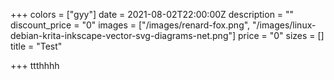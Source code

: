 +++
colors = ["gyy"]
date = 2021-08-02T22:00:00Z
description = ""
discount_price = "0"
images = ["/images/renard-fox.png", "/images/linux-debian-krita-inkscape-vector-svg-diagrams-net.png"]
price = "0"
sizes = []
title = "Test"

+++
ttthhhh